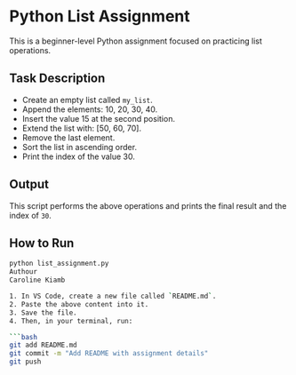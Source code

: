 # Python List Assignment

This is a beginner-level Python assignment focused on practicing list operations.

## Task Description

- Create an empty list called `my_list`.
- Append the elements: 10, 20, 30, 40.
- Insert the value 15 at the second position.
- Extend the list with: [50, 60, 70].
- Remove the last element.
- Sort the list in ascending order.
- Print the index of the value 30.

## Output

This script performs the above operations and prints the final result and the index of `30`.

## How to Run

```bash
python list_assignment.py
Authour
Caroline Kiamb

1. In VS Code, create a new file called `README.md`.
2. Paste the above content into it.
3. Save the file.
4. Then, in your terminal, run:

```bash
git add README.md
git commit -m "Add README with assignment details"
git push
